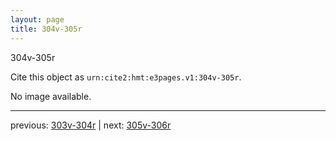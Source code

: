 ```yaml
---
layout: page
title: 304v-305r
---
```


304v-305r

Cite this object as `urn:cite2:hmt:e3pages.v1:304v-305r`.

No image available. 



---

previous: [303v-304r](../303v-304r/) | next: [305v-306r](../305v-306r/)